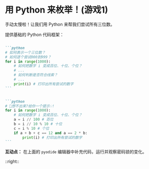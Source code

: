 # 用 Python 来枚举！(游戏1)

手动太慢啦！让我们用 Python 来帮我们尝试所有三位数。

<!-- 引入第一个小游戏界面（类似 资料/game1.vue） -->
<!-- <Game1 /> -->

提供基础的 Python 代码框架：

````md magic-move

```python
# 如何表示一个三位数？
# 如何逐个尝试000到999？
for i in range(1000):
    # 如何把数字 i 变成百位、十位、个位？
    # ...
    # 如何判断是否符合线索？
    # ...
    print(i) # 打印出所有尝试的数字
```


```python
# 🤔想不出来?给你一个提示💡!
for i in range(1000):
    # 如何把数字 i 变成百位、十位、个位？
    a = i // 100 # 百位
    b = i // 10 % 10 # 十位
    c = i % 10 # 个位
    if a + b + c == 12 and a == 2 * b:
        print(i) # 打印出所有尝试的数字
```

````

**互动点：** 在上面的 `pyodide` 编辑器中补充代码，运行并观察密码锁的变化。

::right::

<game1 />

